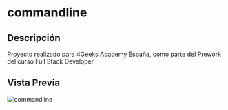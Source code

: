 # commandline
## Descripción
Proyecto realizado para 4Geeks Academy España, como parte del Prework del curso Full Stack Developer

## Vista Previa
![commandline](https://raw.githubusercontent.com/breatheco-de/exercise-terminal-challenge/master/preview.png)



